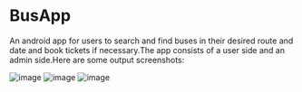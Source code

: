 # BusApp
An android app for users to search and find buses in their desired route and date and book tickets if necessary.The app consists of a user side and an admin side.Here are some output screenshots:


![image](https://github.com/AshwinSaji10/BusApp/assets/118591685/ae80b911-ed73-4f1f-bbb3-c48d7c46724e) ![image](https://github.com/AshwinSaji10/BusApp/assets/118591685/24389e52-e663-4b3a-a284-a4dad5800a81) ![image](https://github.com/AshwinSaji10/BusApp/assets/118591685/12799af6-b84a-4d60-945e-d9671194e754)






